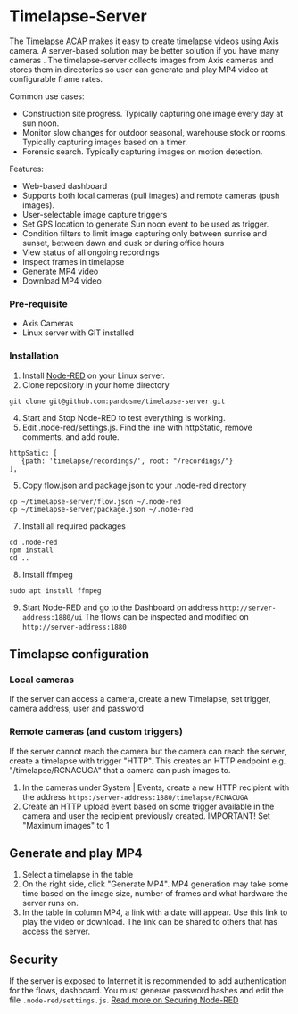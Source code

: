 Timelapse-Server
================
The [Timelapse ACAP](https://pandosme.github.io/acap/2020/01/01/timelapse.html) makes it easy to create timelapse videos using Axis camera.  A server-based solution may be better solution if you have many cameras .  The timelapse-server collects images from Axis cameras and stores them in directories so user can generate and play MP4 video at configurable frame rates.

Common use cases:
* Construction site progress.  Typically capturing one image every day at sun noon.
* Monitor slow changes for outdoor seasonal, warehouse stock or rooms.  Typically capturing images based on a timer. 
* Forensic search.  Typically capturing images on motion detection.  

Features:
* Web-based dashboard
* Supports both local cameras (pull images) and remote cameras (push images).
* User-selectable image capture triggers
* Set GPS location to generate Sun noon event to be used as trigger.
* Condition filters to limit image capturing only between sunrise and sunset, between dawn and dusk or during office hours
* View status of all ongoing recordings
* Inspect frames in timelapse
* Generate MP4 video
* Download MP4 video

### Pre-requisite
* Axis Cameras
* Linux server with GIT installed

### Installation
1. Install [Node-RED](https://nodered.org/#get-started) on your Linux server.
2. Clone repository in your home directory
```
git clone git@github.com:pandosme/timelapse-server.git
```
4. Start and Stop Node-RED to test everything is working.
5. Edit .node-red/settings.js.  Find the line with httpStatic, remove comments, and add route.
```
httpSatic: [
   {path: 'timelapse/recordings/', root: "/recordings/"}
],
```
5. Copy flow.json and package.json to your .node-red directory
```
cp ~/timelapse-server/flow.json ~/.node-red
cp ~/timelapse-server/package.json ~/.node-red
```
7. Install all required packages
```
cd .node-red
npm install
cd ..
```
8. Install ffmpeg
```
sudo apt install ffmpeg
```
9. Start Node-RED and go to the Dashboard on address ```http://server-address:1880/ui```
The flows can be inspected and modified on ```http://server-address:1880```

## Timelapse configuration
### Local cameras
If the server can access a camera, create a new Timelapse, set trigger, camera address, user and password

### Remote cameras (and custom triggers)
If the server cannot reach the camera but the camera can reach the server, create a timelapse with trigger "HTTP".  This creates an HTTP endpoint e.g. "/timelapse/RCNACUGA" that a camera can push images to.
1. In the cameras under System | Events, create a new HTTP recipient with the address ```https:/server-address:1880/timelapse/RCNACUGA```
2. Create an HTTP upload event based on some trigger available in the camera and user the recipient previously created.
IMPORTANT!  Set "Maximum images" to 1

## Generate and play MP4
1. Select a timelapse in the table
2. On the right side, click "Generate MP4".
MP4 generation may take some time based on the image size, number of frames and what hardware the server runs on.
3. In the table in column MP4, a link with a date will appear.  Use this link to play the video or download.  The link can be shared to others that has access the server.

## Security
If the server is exposed to Internet it is recommended to add authentication for the flows, dashboard.
You must generae password hashes and edit the file ```.node-red/settings.js```.
[Read more on Securing Node-RED](https://nodered.org/docs/user-guide/runtime/securing-node-red)



